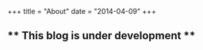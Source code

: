 +++
title = "About"
date = "2014-04-09"
+++

## ** This blog is under development **
<!-- * [budimanfajarf.com](/) is personal blog organized by [me](/). It's created using [Hugo](https://github.com/gohugoio) with customized [Hermit](https://github.com/gohugoio) theme, you can see the source code in [Github](https://github.com/budimanfajarf/blog). 
* If you have a question, feel free to send me email: [budimanfajarf@gmail.com](mailto:budimanfajarf@gmail.com). 
* If you need a freelancer Backend Developer with experience in [Node.js](https://nodejs.org), I would happy work with you, you can invite me throught [Upwork](https://www.upwork.com/freelancers/~01b8d55d6a5a8f1077) -->